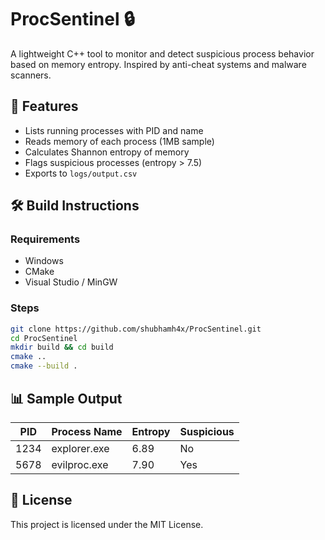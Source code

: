 # ProcSentinel 🔒

A lightweight C++ tool to monitor and detect suspicious process behavior based on memory entropy. Inspired by anti-cheat systems and malware scanners.

## 📌 Features
- Lists running processes with PID and name
- Reads memory of each process (1MB sample)
- Calculates Shannon entropy of memory
- Flags suspicious processes (entropy > 7.5)
- Exports to `logs/output.csv`

## 🛠 Build Instructions

### Requirements
- Windows
- CMake
- Visual Studio / MinGW

### Steps
```bash
git clone https://github.com/shubhamh4x/ProcSentinel.git
cd ProcSentinel
mkdir build && cd build
cmake ..
cmake --build .
```

## 📊 Sample Output

| PID | Process Name | Entropy | Suspicious |
|-----|--------------|---------|------------|
| 1234 | explorer.exe | 6.89    | No         |
| 5678 | evilproc.exe | 7.90    | Yes        |

## 📝 License
This project is licensed under the MIT License.
